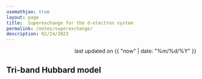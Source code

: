 ```yaml
---
usemathjax: true
layout: page
title:  Superexchange for the d-electron system
permalink: /notes/superexchange/
description: 02/24/2023
---
```

<div id="date" style="text-align: right"> last updated on {{ "now" | date: "%m/%d/%Y" }} </div>

## Tri-band Hubbard model

&emsp;&emsp;
